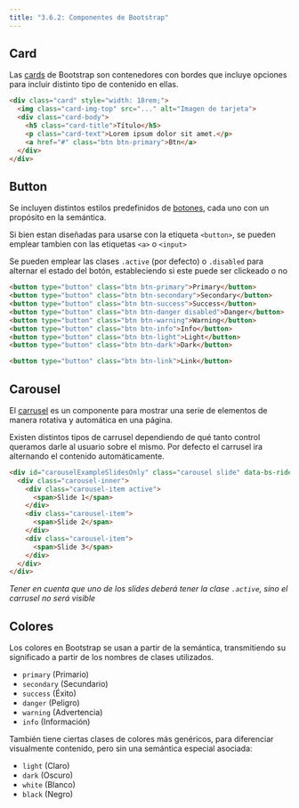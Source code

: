 ```yaml
---
title: "3.6.2: Componentes de Bootstrap"
---
```


## Card

Las <a href="https://getbootstrap.com/docs/5.2/components/card/">cards</a> de Bootstrap son contenedores con bordes que incluye opciones para incluir distinto tipo de contenido en ellas. 

```html
<div class="card" style="width: 18rem;">
  <img class="card-img-top" src="..." alt="Imagen de tarjeta">
  <div class="card-body">
    <h5 class="card-title">Título</h5>
    <p class="card-text">Lorem ipsum dolor sit amet.</p>
    <a href="#" class="btn btn-primary">Btn</a>
  </div>
</div>
```

## Button

Se incluyen distintos estilos predefinidos de <a href="https://getbootstrap.com/docs/5.2/components/buttons/">botones</a>, cada uno con un propósito en la semántica.

Si bien estan diseñadas para usarse con la etiqueta `<button>`, se pueden emplear tambien con las etiquetas `<a>` o `<input>`

Se pueden emplear las clases `.active` (por defecto) o `.disabled` para alternar el estado del botón, estableciendo si este puede ser clickeado o no

```html
<button type="button" class="btn btn-primary">Primary</button>
<button type="button" class="btn btn-secondary">Secondary</button>
<button type="button" class="btn btn-success">Success</button>
<button type="button" class="btn btn-danger disabled">Danger</button>
<button type="button" class="btn btn-warning">Warning</button>
<button type="button" class="btn btn-info">Info</button>
<button type="button" class="btn btn-light">Light</button>
<button type="button" class="btn btn-dark">Dark</button>

<button type="button" class="btn btn-link">Link</button>
```

## Carousel

El <a href="https://getbootstrap.com/docs/5.2/components/carousel/">carrusel</a> es un componente para mostrar una serie de elementos de manera rotativa y automática en una página.

Existen distintos tipos de carrusel dependiendo de qué tanto control queramos darle al usuario sobre el mismo. Por defecto el carrusel ira alternando el contenido automáticamente.

```html
<div id="carouselExampleSlidesOnly" class="carousel slide" data-bs-ride="carousel">
  <div class="carousel-inner">
    <div class="carousel-item active">
      <span>Slide 1</span>
    </div>
    <div class="carousel-item">
      <span>Slide 2</span>
    </div>
    <div class="carousel-item">
      <span>Slide 3</span>
    </div>
  </div>
</div>
```

*Tener en cuenta que uno de los slides deberá tener la clase `.active`, sino el carrusel no será visible*

## Colores

Los colores en Bootstrap se usan a partir de la semántica, transmitiendo su significado a partir de los nombres de clases utilizados.

- `primary` (Primario)
- `secondary` (Secundario)
- `success` (Éxito)
- `danger` (Peligro)
- `warning` (Advertencia)
- `info` (Información)

También tiene ciertas clases de colores más genéricos, para diferenciar visualmente contenido, pero sin una semántica especial asociada:

- `light` (Claro)
- `dark` (Oscuro)
- `white` (Blanco)
- `black` (Negro)